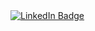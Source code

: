 
<div id="badges">
  <a href="https://www.linkedin.com/in/andrewtritch/">
    <img src="https://img.shields.io/badge/LinkedIn-blue?style=for-the-badge&logo=linkedin&logoColor=white" alt="LinkedIn Badge"/>
</div>
